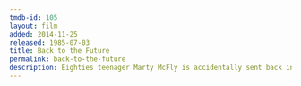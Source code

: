 ```yaml
---
tmdb-id: 105
layout: film
added: 2014-11-25
released: 1985-07-03
title: Back to the Future
permalink: back-to-the-future
description: Eighties teenager Marty McFly is accidentally sent back in time to 1955, inadvertently disrupting his parents' first meeting and attracting his mother's romantic interest. Marty must repair the damage to history by rekindling his parents' romance and - with the help of his eccentric inventor friend Doc Brown - return to 1985.
---
```

